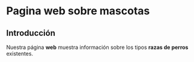 # Pagina web sobre mascotas
## Introducción
Nuestra página __web__ muestra información sobre los tipos **razas de perros** existentes.
